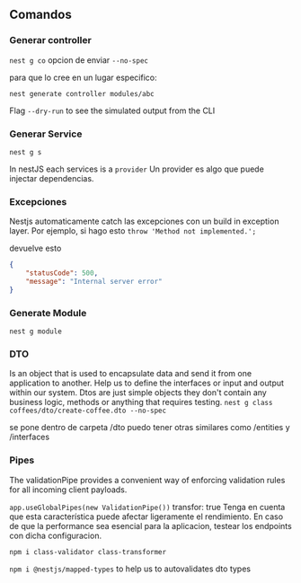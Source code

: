 ## Comandos
### Generar controller
`nest g co`
opcion de enviar `--no-spec`

para que lo cree en un lugar especifico:

`nest generate controller modules/abc`

Flag `--dry-run` to see the simulated output from the CLI

### Generar Service
`nest g s`

In nestJS each services is a `provider`
Un provider es algo que puede injectar dependencias.

### Excepciones

Nestjs automaticamente catch las excepciones con un build in exception layer.
Por ejemplo, si hago esto
`throw 'Method not implemented.';`

devuelve esto
```json
{
    "statusCode": 500,
    "message": "Internal server error"
}
```

### Generate Module
`nest g module`

### DTO
Is an object that is used to encapsulate data and send it from one application to another.
Help us to define the interfaces or input and output within our system.
Dtos are just simple objects they don't contain any business logic, methods or anything that requires testing.
`nest g class coffees/dto/create-coffee.dto --no-spec`

se pone dentro de carpeta
/dto
puedo tener otras similares como /entities y /interfaces

### Pipes 
The validationPipe provides a convenient way of enforcing validation rules for all incoming client payloads.

`app.useGlobalPipes(new ValidationPipe())`
transfor: true 
Tenga en cuenta que esta característica puede afectar ligeramente el rendimiento.
En caso de que la performance sea esencial para la aplicacion, testear los endpoints con dicha configuracion.

`npm i class-validator class-transformer`

`npm i @nestjs/mapped-types` to help us to autovalidates dto types

